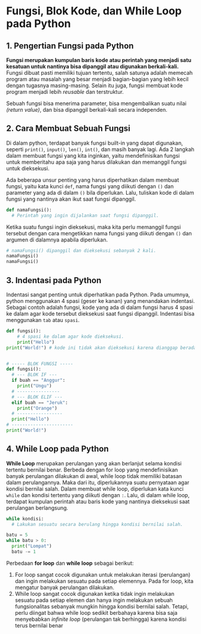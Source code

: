 # Fungsi, Blok Kode, dan While Loop pada Python

## 1. Pengertian Fungsi pada Python

**Fungsi merupakan kumpulan baris kode atau perintah yang menjadi satu kesatuan untuk nantinya bisa dipanggil atau digunakan berkali-kali.** Fungsi dibuat pasti memiliki tujuan tertentu, salah satunya adalah memecah program atau masalah yang besar menjadi bagian-bagian yang lebih kecil dengan tugasnya masing-masing. Selain itu juga, fungsi membuat kode program menjadi lebih *reusable* dan terstruktur.

Sebuah fungsi bisa menerima parameter, bisa mengembalikan suatu nilai *(return value)*, dan bisa dipanggil berkali-kali secara independen.

## 2. Cara Membuat Sebuah Fungsi

Di dalam python, terdapat banyak fungsi built-in yang dapat digunakan, seperti `print()`, `input()`, `len()`, `int()`, dan masih banyak lagi. Ada 2 langkah dalam membuat fungsi yang kita inginkan, yaitu mendefinisikan fungsi untuk memberitahu apa saja yang harus dilakukan dan memanggil fungsi untuk dieksekusi.

Ada beberapa unsur penting yang harus diperhatikan dalam membuat fungsi, yaitu kata kunci `def`, nama fungsi yang diikuti dengan `()` dan parameter yang ada di dalam `()` bila diperlukan. Lalu, tuliskan kode di dalam fungsi yang nantinya akan ikut saat fungsi dipanggil.

```python
def namaFungsi():
  # Perintah yang ingin dijalankan saat fungsi dipanggil.
```

Ketika suatu fungsi ingin dieksekusi, maka kita perlu memanggil fungsi tersebut dengan cara mengetikkan nama fungsi yang diikuti dengan `()` dan argumen di dalamnya apabila diperlukan.

```python
# namaFungsi() dipanggil dan dieksekusi sebanyak 2 kali.
namaFungsi()
namaFungsi()
```

## 3. Indentasi pada Python

Indentasi sangat penting untuk diperhatikan pada Python. Pada umumnya, python menggunakan 4 spasi (geser ke kanan) yang menandakan indentasi. Sebagai contoh adalah fungsi, kode yang ada di dalam fungsi harus 4 spasi ke dalam agar kode tersebut dieksekusi saat fungsi dipanggil. Indentasi bisa menggunakan `tab` atau `spasi`.

```python
def fungsi():
    # 4 spasi ke dalam agar kode dieksekusi.
    print("Hello")
print("World!") # kode ini tidak akan dieksekusi karena dianggap berada di luar fungsi. 
```

```python

# ----- BLOK FUNGSI -----
def fungsi():
  # --- BLOK IF ---
  if buah == "Anggur":
    print("Ungu")
  # ----------------
  # --- BLOK ELIF ---
  elif buah == "Jeruk":
    print("Orange")
  # -----------------
  print("Hello")
# -----------------------
print("World!")
```

## 4. While Loop pada Python

**While Loop** merupakan perulangan yang akan berlanjut selama kondisi tertentu bernilai benar. Berbeda dengan for loop yang mendefinisikan banyak perulangan dilakukan di awal, while loop tidak memiliki batasan dalam perulangannya. Maka dari itu, diperlukannya suatu pernyataan agar kondisi bernilai salah. Dalam membuat while loop, diperlukan kata kunci `while` dan kondisi tertentu yang diikuti dengan `:`. Lalu, di dalam while loop, terdapat kumpulan perintah atau baris kode yang nantinya dieksekusi saat perulangan berlangsung.

```python
while kondisi:
  # Lakukan sesuatu secara berulang hingga kondisi bernilai salah.

batu = 5
while batu > 0:
  print("Lompat")
  batu -= 1
```

Perbedaan **for loop** dan **while loop** sebagai berikut:
  1. For loop sangat cocok digunakan untuk melakukan iterasi (perulangan) dan ingin melakukan sesuatu pada setiap elemennya. Pada for loop, kita mengatur banyak perulangan dilakukan.
  2. While loop sangat cocok digunakan ketika tidak ingin melakukan sesuatu pada setiap elemen dan hanya ingin melakukan sebuah fungsionalitas sebanyak mungkin hingga kondisi bernilai salah. Tetapi, perlu diingat bahwa while loop sedikit berbahaya karena bisa saja menyebabkan *infinite loop* (perulangan tak berhingga) karena kondisi terus bernilai benar